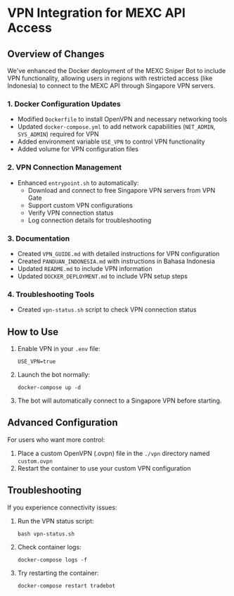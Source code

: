 # VPN Integration for MEXC API Access

## Overview of Changes

We've enhanced the Docker deployment of the MEXC Sniper Bot to include VPN functionality, allowing users in regions with restricted access (like Indonesia) to connect to the MEXC API through Singapore VPN servers.

### 1. Docker Configuration Updates

- Modified `Dockerfile` to install OpenVPN and necessary networking tools
- Updated `docker-compose.yml` to add network capabilities (`NET_ADMIN`, `SYS_ADMIN`) required for VPN
- Added environment variable `USE_VPN` to control VPN functionality
- Added volume for VPN configuration files

### 2. VPN Connection Management

- Enhanced `entrypoint.sh` to automatically:
  - Download and connect to free Singapore VPN servers from VPN Gate
  - Support custom VPN configurations
  - Verify VPN connection status
  - Log connection details for troubleshooting

### 3. Documentation

- Created `VPN_GUIDE.md` with detailed instructions for VPN configuration
- Created `PANDUAN_INDONESIA.md` with instructions in Bahasa Indonesia
- Updated `README.md` to include VPN information
- Updated `DOCKER_DEPLOYMENT.md` to include VPN setup steps

### 4. Troubleshooting Tools

- Created `vpn-status.sh` script to check VPN connection status

## How to Use

1. Enable VPN in your `.env` file:
   ```
   USE_VPN=true
   ```

2. Launch the bot normally:
   ```
   docker-compose up -d
   ```

3. The bot will automatically connect to a Singapore VPN before starting.

## Advanced Configuration

For users who want more control:

1. Place a custom OpenVPN (.ovpn) file in the `./vpn` directory named `custom.ovpn`
2. Restart the container to use your custom VPN configuration

## Troubleshooting

If you experience connectivity issues:

1. Run the VPN status script:
   ```
   bash vpn-status.sh
   ```

2. Check container logs:
   ```
   docker-compose logs -f
   ```

3. Try restarting the container:
   ```
   docker-compose restart tradebot
   ```
